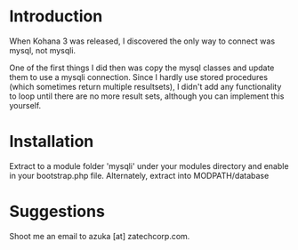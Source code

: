# Introduction

When Kohana 3 was released, I discovered the only way to connect was mysql, not mysqli.

One of the first things I did then was copy the mysql classes and update them to use a mysqli connection. Since I hardly use stored procedures (which sometimes return multiple resultsets), I didn't add any functionality to loop until there are no more result sets, although you can implement this yourself.

# Installation

Extract to a module folder 'mysqli' under your modules directory and enable in your bootstrap.php file. Alternately, extract into MODPATH/database

# Suggestions

Shoot me an email to azuka [at] zatechcorp.com.
